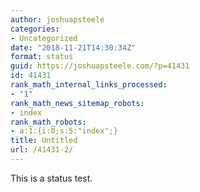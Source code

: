 ```yaml
---
author: joshuapsteele
categories:
- Uncategorized
date: "2018-11-21T14:30:34Z"
format: status
guid: https://joshuapsteele.com/?p=41431
id: 41431
rank_math_internal_links_processed:
- "1"
rank_math_news_sitemap_robots:
- index
rank_math_robots:
- a:1:{i:0;s:5:"index";}
title: Untitled
url: /41431-2/
---
```


This is a status test.